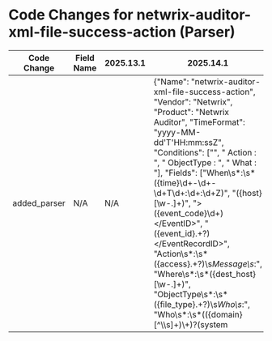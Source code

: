 # Code Changes for netwrix-auditor-xml-file-success-action (Parser)

| Code Change | Field Name | 2025.13.1 | 2025.14.1 |
|-------------|------------|-----------|------------|
| added_parser | N/A | N/A | {"Name": "netwrix-auditor-xml-file-success-action", "Vendor": "Netwrix", "Product": "Netwrix Auditor", "TimeFormat": "yyyy-MM-dd'T'HH:mm:ssZ", "Conditions": ["<EventRecordID>", " Action : ", " ObjectType : ", " What : "], "Fields": ["When\s*:\s*({time}\d+-\d+-\d+T\d+:\d+:\d+Z)", "<Computer>({host}[\w\-.]+)", ">({event_code}\d+)<\/EventID>", "<EventRecordID>({event_id}.+?)<\/EventRecordID>", "Action\s*:\s*({access}.+?)\s*Message\s*:", "Where\s*:\s*({dest_host}[\w\-.]+)", "ObjectType\s*:\s*({file_type}.+?)\s*Who\s*:", "Who\s*:\s*(({domain}[^\\\s]+)\\+)?(system|({user}[\w\.\-\!\#\^\~]{1,40}\$?))", "What\s*:\s*(|({file_path}({file_dir}[^\\"]*?)[\\\/]*({file_name}[^\\\\"]+?(\.({file_ext}[^\\\.\s\\"]+))?)))\s*When\s*:", "Workstation\s*:\s*(|({src_ip}((([0-9a-fA-F.]{0,4}):{1,2}){1,7}([0-9a-fA-F]){0,4})|(((25[0-5]|(2[0-4]|1\d|[0-9]|)\d)\.?\b){4}))(:({src_port}\d+))?)\s*Details\s*:"], "ParserVersion": "v1.0.0"} |